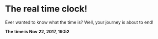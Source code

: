 # The real time clock!

Ever wanted to know what the time is? Well, your journey is about to end!

**The time is Nov 22, 2017, 19:52**